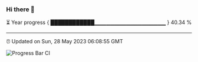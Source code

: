 ### Hi there 👋

⏳ Year progress { ████████████▁▁▁▁▁▁▁▁▁▁▁▁▁▁▁▁▁▁ } 40.34 %

---

⏰ Updated on Sun, 28 May 2023 06:08:55 GMT

![Progress Bar CI](https://github.com/Shyam-Makwana/GitHub-Actions-Demo/workflows/Progress%20Bar%20CI/badge.svg)
